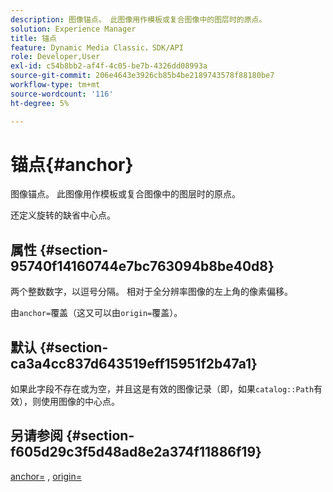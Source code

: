 ```yaml
---
description: 图像锚点。 此图像用作模板或复合图像中的图层时的原点。
solution: Experience Manager
title: 锚点
feature: Dynamic Media Classic，SDK/API
role: Developer,User
exl-id: c54b8bb2-af4f-4c05-be7b-4326dd08993a
source-git-commit: 206e4643e3926cb85b4be2189743578f88180be7
workflow-type: tm+mt
source-wordcount: '116'
ht-degree: 5%

---
```


# 锚点{#anchor}

图像锚点。 此图像用作模板或复合图像中的图层时的原点。

还定义旋转的缺省中心点。

## 属性 {#section-95740f14160744e7bc763094b8be40d8}

两个整数数字，以逗号分隔。 相对于全分辨率图像的左上角的像素偏移。

由`anchor=`覆盖（这又可以由`origin=`覆盖）。

## 默认 {#section-ca3a4cc837d643519eff15951f2b47a1}

如果此字段不存在或为空，并且这是有效的图像记录（即，如果`catalog::Path`有效），则使用图像的中心点。

## 另请参阅 {#section-f605d29c3f5d48ad8e2a374f11886f19}

[anchor=](/help/aem-is-ir-api/is-api/http-ref/image-serving-api-ref/c-http-protocol-reference/c-command-reference/r-anchor.md) ,  [origin=](/help/aem-is-ir-api/is-api/http-ref/image-serving-api-ref/c-http-protocol-reference/c-command-reference/r-origin.md)

